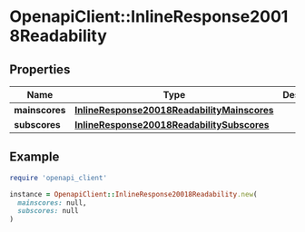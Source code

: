 # OpenapiClient::InlineResponse20018Readability

## Properties

| Name | Type | Description | Notes |
| ---- | ---- | ----------- | ----- |
| **mainscores** | [**InlineResponse20018ReadabilityMainscores**](InlineResponse20018ReadabilityMainscores.md) |  | [optional] |
| **subscores** | [**InlineResponse20018ReadabilitySubscores**](InlineResponse20018ReadabilitySubscores.md) |  | [optional] |

## Example

```ruby
require 'openapi_client'

instance = OpenapiClient::InlineResponse20018Readability.new(
  mainscores: null,
  subscores: null
)
```

